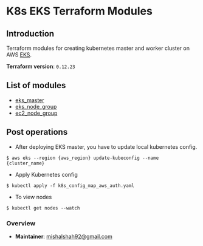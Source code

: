 # K8s EKS Terraform Modules

## Introduction

Terraform modules for creating kubernetes master and worker cluster on AWS [EKS](https://aws.amazon.com/eks/).

**Terraform version**: `0.12.23`

## List of modules

- [eks_master](terraform/eks_master)
- [eks_node_group](terraform/eks_node_group)
- [ec2_node_group](terraform/ec2_node_group)

## Post operations

- After deploying EKS master, you have to update local kubernetes config. 

```shell script
$ aws eks --region {aws_region} update-kubeconfig --name {cluster_name}
```

-  Apply Kubernetes config

```shell script
$ kubectl apply -f k8s_config_map_aws_auth.yaml
```

-  To view nodes

```shell script
$ kubectl get nodes --watch
```
    
### Overview

- **Maintainer**: mishalshah92@gmail.com